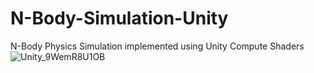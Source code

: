 # N-Body-Simulation-Unity
N-Body Physics Simulation implemented using Unity Compute Shaders
![Unity_9WemR8U1OB](https://github.com/user-attachments/assets/b0213949-b4fc-4aa5-8d17-1653b9346539)
